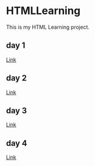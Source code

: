 # HTMLLearning
This is my HTML Learning project.

## day 1
[Link](https://github.com/LimitNeple/HTMLLearning/tree/master/html-learning/day-1)

## day 2
[Link](https://github.com/LimitNeple/HTMLLearning/tree/master/html-learning/day-2)

## day 3
[Link](https://github.com/LimitNeple/HTMLLearning/tree/master/html-learning/day-3)

## day 4
[Link](https://github.com/LimitNeple/HTMLLearning/tree/master/html-learning/day-4)
